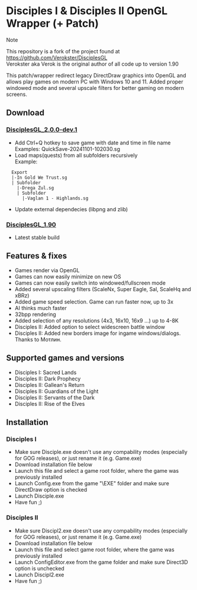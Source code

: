 # Disciples I & Disciples II OpenGL Wrapper (+ Patch)

> [!NOTE]
> This repository is a fork of the project found at https://github.com/Verokster/DisciplesGL  
> Verokster aka Verok is the original author of all code up to version 1.90

This patch/wrapper redirect legacy DirectDraw graphics into OpenGL and allows play games on modern PC with Windows 10 and 11. 
Added proper windowed mode and several upscale filters for better gaming on modern screens.

## Download

### [DisciplesGL_2.0.0-dev.1](./../../raw/refs/heads/main/DisciplesGL_2.0.0-dev.1.7z)

* Add Ctrl+Q hotkey to save game with date and time in file name  
  Examples: QuickSave-20241101-102030.sg
* Load maps(quests) from all subfolders recursively  
  Example:  
```
  Export
  |-In Gold We Trust.sg
  | Subfolder
    |-Drega Zul.sg
    | Subfolder
      |-Vaglan 1 - Highlands.sg
```
* Update external dependecies (libpng and zlib)

### [DisciplesGL_1.90](./../../raw/refs/heads/main/DisciplesGL_2.0.0-dev.7z)

* Latest stable build

## Features & fixes
* Games render via OpenGL
* Games can now easily minimize on new OS
* Games can now easily switch into windowed/fullscreen mode
* Added several upscaling filters (ScaleNx, Super Eagle, Sal, ScaleHq and xBRz)
* Added game speed selection. Game can run faster now, up to 3x
* AI thinks much faster
* 32bpp rendering
* Added selection of any resolutions (4x3, 16x10, 16x9 ...) up to 4-8K
* Disciples II: Added option to select widescreen battle window
* Disciples II: Added new borders image for ingame windows/dialogs. Thanks to Мотлин.

## Supported games and versions
* Disciples I: Sacred Lands
* Disciples II: Dark Prophecy
* Disciples II: Gallean's Return
* Disciples II: Guardians of the Light
* Disciples II: Servants of the Dark
* Disciples II: Rise of the Elves

## Installation
### Disciples I
* Make sure Disciple.exe doesn't use any compability modes (especially for GOG releases), or just rename it (e.g. Game.exe)
* Download installation file below
* Launch this file and select a game root folder, where the game was previously installed
* Launch Config.exe from the game "\EXE\" folder and make sure DirectDraw option is checked
* Launch Disciple.exe
* Have fun ;)

### Disciples II
* Make sure Discipl2.exe doesn't use any compability modes (especially for GOG releases), or just rename it (e.g. Game.exe)
* Download installation file below
* Launch this file and select game root folder, where the game was previously installed
* Launch ConfigEditor.exe from the game folder and make sure Direct3D option is unchecked
* Launch Discipl2.exe
* Have fun ;)
